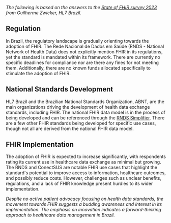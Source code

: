 *The following is based on the answers to the [State of FHIR survey 2023](https://fire.ly/blog/fhir-maturity-and-adoption-around-the-world/) from Guilherme Zwicker, HL7 Brazil.*

## Regulation

In Brazil, the regulatory landscape is gradually orienting towards the adoption of FHIR. The Rede Nacional de Dados em Saúde (RNDS - National Network of Health Data) does not explicitly mention FHIR in its regulations, yet the standard is mandated within its framework. There are currently no specific deadlines for compliance nor are there any fines for not meeting them. Additionally, there are no known funds allocated specifically to stimulate the adoption of FHIR.

## National Standards Development

HL7 Brazil and the Brazilian National Standards Organization, ABNT, are the main organizations driving the development of health data exchange standards, including FHIR. The national FHIR data model is in the process of being developed and can be referenced through the [RNDS Simplifier](https://rnds-guia.prod.saude.gov.br/docs/rel/mi-rel/). There are a few other FHIR standards being developed for specific use cases, though not all are derived from the national FHIR data model.

## FHIR Implementation

The adoption of FHIR is expected to increase significantly, with respondents rating its current use in healthcare data exchange as minimal but growing. The RNDS and ConectSUS are notable FHIR use cases that highlight the standard's potential to improve access to information, healthcare outcomes, and possibly reduce costs. However, challenges such as unclear benefits, regulations, and a lack of FHIR knowledge present hurdles to its wider implementation.

*Despite no active patient advocacy focusing on health data standards, the movement towards FHIR suggests a budding awareness and interest in its implementation. The emphasis on innovation indicates a forward-thinking approach to healthcare data management in Brazil.*
